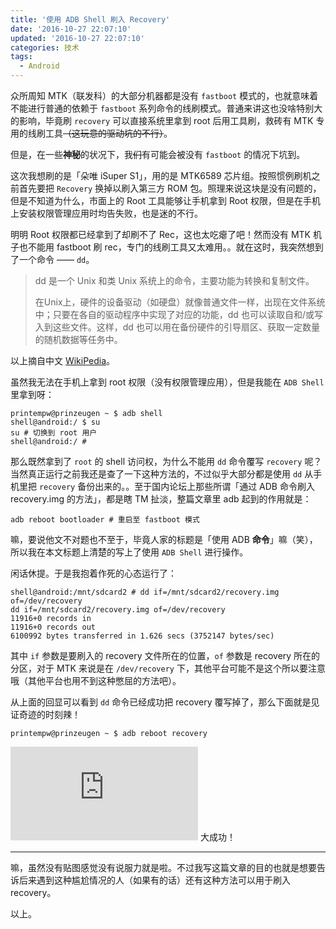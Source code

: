 ```yaml
---
title: '使用 ADB Shell 刷入 Recovery'
date: '2016-10-27 22:07:10'
updated: '2016-10-27 22:07:10'
categories: 技术
tags:
  - Android
---
```


众所周知 MTK（联发科）的大部分机器都是没有 `fastboot` 模式的，也就意味着不能进行普通的依赖于 `fastboot` 系列命令的线刷模式。普通来讲这也没啥特别大的影响，毕竟刷 `recovery` 可以直接系统里拿到 root 后用工具刷，救砖有 MTK 专用的线刷工具~~（这玩意的驱动坑的不行）~~。

但是，在一些**神秘**的状况下，我~~们~~有可能会被没有 `fastboot` 的情况下坑到。

这次我想刷的是「朵唯 iSuper S1」，用的是 MTK6589 芯片组。按照惯例刷机之前首先要把 `Recovery` 换掉以刷入第三方 ROM 包。照理来说这块是没有问题的，但是不知道为什么，市面上的 Root 工具能够让手机拿到 Root 权限，但是在手机上安装权限管理应用时均告失败，也是迷的不行。

明明 Root 权限都已经拿到了却刷不了 Rec，这也太吃瘪了吧！然而没有 MTK 机子也不能用 fastboot 刷 rec，专门的线刷工具又太难用。。就在这时，我突然想到了一个命令 —— `dd`。

<!--more-->

> dd 是一个 Unix 和类 Unix 系统上的命令，主要功能为转换和复制文件。
>
> 在Unix上，硬件的设备驱动（如硬盘）就像普通文件一样，出现在文件系统中；只要在各自的驱动程序中实现了对应的功能，dd 也可以读取自和/或写入到这些文件。这样，dd 也可以用在备份硬件的引导扇区、获取一定数量的随机数据等任务中。

以上摘自中文 [WikiPedia](https://zh.wikipedia.org/wiki/Dd_(Unix))。

虽然我无法在手机上拿到 root 权限（没有权限管理应用），但是我能在 `ADB Shell` 里拿到呀：

```shell
printempw@prinzeugen ~ $ adb shell
shell@android:/ $ su
su # 切换到 root 用户
shell@android:/ #
```

那么既然拿到了 `root` 的 shell 访问权，为什么不能用 `dd` 命令覆写 `recovery` 呢？当然真正运行之前我还是查了一下这种方法的，不过似乎大部分都是使用 `dd` 从手机里把 `recovery` 备份出来的。。至于国内论坛上那些所谓「通过 ADB 命令刷入 recovery.img 的方法」，都是瞎 TM 扯淡，整篇文章里 adb 起到的作用就是：

```
adb reboot bootloader # 重启至 fastboot 模式
```

嘛，要说他文不对题也不至于，毕竟人家的标题是「使用 ADB **命令**」嘛（笑），所以我在本文标题上清楚的写上了使用 `ADB Shell` 进行操作。

闲话休提。于是我抱着作死的心态运行了：

```
shell@android:/mnt/sdcard2 # dd if=/mnt/sdcard2/recovery.img of=/dev/recovery
dd if=/mnt/sdcard2/recovery.img of=/dev/recovery
11916+0 records in
11916+0 records out
6100992 bytes transferred in 1.626 secs (3752147 bytes/sec)
```

其中 `if` 参数是要刷入的 recovery 文件所在的位置，`of` 参数是 recovery 所在的分区，对于 MTK 来说是在 `/dev/recovery` 下，其他平台可能不是这个所以要注意哦（其他平台也用不到这种憋屈的方法吧）。

从上面的回显可以看到 `dd` 命令已经成功把 recovery 覆写掉了，那么下面就是见证奇迹的时刻辣！

```
printempw@prinzeugen ~ $ adb reboot recovery
```

![](https://img.prin.studio/legacy/image.php?di=15FA) 大成功！

---------------------

嘛，虽然没有贴图感觉没有说服力就是啦。不过我写这篇文章的目的也就是想要告诉后来遇到这种尴尬情况的人（如果有的话）还有这种方法可以用于刷入 recovery。

以上。

